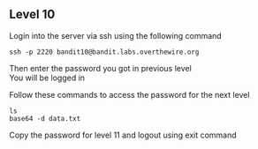 ## Level 10
Login into the server via ssh using the following command

```
ssh -p 2220 bandit10@bandit.labs.overthewire.org
```
Then enter the password you got in previous level  
You will be logged in

Follow these commands to access the password for the next level
```
ls
base64 -d data.txt
```

Copy the password for level 11 and logout using exit command 
